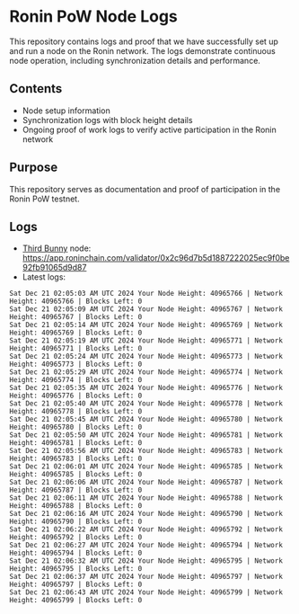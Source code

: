 # Ronin PoW Node Logs

This repository contains logs and proof that we have successfully set up and run a node on the Ronin network. The logs demonstrate continuous node operation, including synchronization details and performance.

## Contents

- Node setup information
- Synchronization logs with block height details
- Ongoing proof of work logs to verify active participation in the Ronin network

## Purpose

This repository serves as documentation and proof of participation in the Ronin PoW testnet.

## Logs

- [Third Bunny](https://thirdbunny.xyz/) node: https://app.roninchain.com/validator/0x2c96d7b5d1887222025ec9f0be92fb91065d9d87
- Latest logs:
```
Sat Dec 21 02:05:03 AM UTC 2024 Your Node Height: 40965766 | Network Height: 40965766 | Blocks Left: 0
Sat Dec 21 02:05:09 AM UTC 2024 Your Node Height: 40965767 | Network Height: 40965767 | Blocks Left: 0
Sat Dec 21 02:05:14 AM UTC 2024 Your Node Height: 40965769 | Network Height: 40965769 | Blocks Left: 0
Sat Dec 21 02:05:19 AM UTC 2024 Your Node Height: 40965771 | Network Height: 40965771 | Blocks Left: 0
Sat Dec 21 02:05:24 AM UTC 2024 Your Node Height: 40965773 | Network Height: 40965773 | Blocks Left: 0
Sat Dec 21 02:05:29 AM UTC 2024 Your Node Height: 40965774 | Network Height: 40965774 | Blocks Left: 0
Sat Dec 21 02:05:35 AM UTC 2024 Your Node Height: 40965776 | Network Height: 40965776 | Blocks Left: 0
Sat Dec 21 02:05:40 AM UTC 2024 Your Node Height: 40965778 | Network Height: 40965778 | Blocks Left: 0
Sat Dec 21 02:05:45 AM UTC 2024 Your Node Height: 40965780 | Network Height: 40965780 | Blocks Left: 0
Sat Dec 21 02:05:50 AM UTC 2024 Your Node Height: 40965781 | Network Height: 40965781 | Blocks Left: 0
Sat Dec 21 02:05:56 AM UTC 2024 Your Node Height: 40965783 | Network Height: 40965783 | Blocks Left: 0
Sat Dec 21 02:06:01 AM UTC 2024 Your Node Height: 40965785 | Network Height: 40965785 | Blocks Left: 0
Sat Dec 21 02:06:06 AM UTC 2024 Your Node Height: 40965787 | Network Height: 40965787 | Blocks Left: 0
Sat Dec 21 02:06:11 AM UTC 2024 Your Node Height: 40965788 | Network Height: 40965788 | Blocks Left: 0
Sat Dec 21 02:06:16 AM UTC 2024 Your Node Height: 40965790 | Network Height: 40965790 | Blocks Left: 0
Sat Dec 21 02:06:22 AM UTC 2024 Your Node Height: 40965792 | Network Height: 40965792 | Blocks Left: 0
Sat Dec 21 02:06:27 AM UTC 2024 Your Node Height: 40965794 | Network Height: 40965794 | Blocks Left: 0
Sat Dec 21 02:06:32 AM UTC 2024 Your Node Height: 40965795 | Network Height: 40965795 | Blocks Left: 0
Sat Dec 21 02:06:37 AM UTC 2024 Your Node Height: 40965797 | Network Height: 40965797 | Blocks Left: 0
Sat Dec 21 02:06:43 AM UTC 2024 Your Node Height: 40965799 | Network Height: 40965799 | Blocks Left: 0
```
